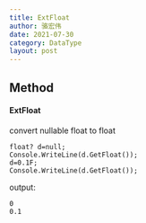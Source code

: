 ```yaml
---
title: ExtFloat
author: 骆宏伟
date: 2021-07-30
category: DataType
layout: post
---
```


## Method

#### ExtFloat
convert nullable float to float
```
float? d=null;
Console.WriteLine(d.GetFloat());
d=0.1F;
Console.WriteLine(d.GetFloat());
```
output:
```
0
0.1
```